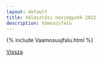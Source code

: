 ```yaml
---
layout: default
title: Választási névjegyzék 2022
description: Vámosújfalu
---
```


{% include Vaamosuujfalu.html %}

[Vissza](./)